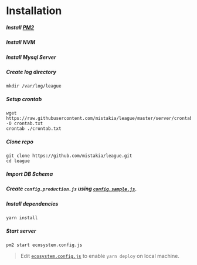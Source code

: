 # Installation

##### Install [PM2](https://pm2.keymetrics.io/)

##### Install NVM

##### Install Mysql Server

##### Create log directory

```
mkdir /var/log/league
```

##### Setup crontab

```
wget https://raw.githubusercontent.com/mistakia/league/master/server/crontab -O crontab.txt
crontab ./crontab.txt
```

##### Clone repo

```
git clone https://github.com/mistakia/league.git
cd league
```

##### Import DB Schema

##### Create `config.production.js` using [`config.sample.js`](https://github.com/mistakia/league/blob/master/config.sample.js).

##### Install dependencies

```
yarn install
```

##### Start server

```
pm2 start ecosystem.config.js
```

> Edit [`ecosystem.config.js`](https://github.com/mistakia/league/blob/master/ecosystem.config.js) to enable `yarn deploy` on local machine.
